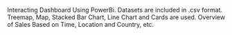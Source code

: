 Interacting Dashboard Using PowerBi.
Datasets are included in .csv format.
Treemap, Map, Stacked Bar Chart, Line Chart and Cards are used.
Overview of Sales Based on Time, Location and Country, etc.
